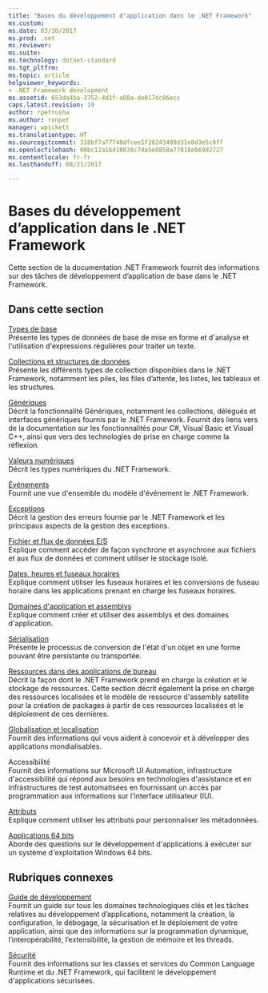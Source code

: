 ```yaml
---
title: "Bases du développement d’application dans le .NET Framework"
ms.custom: 
ms.date: 03/30/2017
ms.prod: .net
ms.reviewer: 
ms.suite: 
ms.technology: dotnet-standard
ms.tgt_pltfrm: 
ms.topic: article
helpviewer_keywords:
- .NET Framework development
ms.assetid: 653da4ba-3752-4d1f-a08a-de017dc86ecc
caps.latest.revision: 19
author: rpetrusha
ms.author: ronpet
manager: wpickett
ms.translationtype: HT
ms.sourcegitcommit: 318bf7a77748dfcee5f28243409d31e8d3e5c9ff
ms.openlocfilehash: 00bc12a16418038c74a5e8858a77818e66982727
ms.contentlocale: fr-fr
ms.lasthandoff: 08/21/2017

---
```

# <a name="net-framework-application-essentials"></a>Bases du développement d’application dans le .NET Framework
Cette section de la documentation .NET Framework fournit des informations sur des tâches de développement d’application de base dans le .NET Framework.  
  
## <a name="in-this-section"></a>Dans cette section  
 [Types de base](../../docs/standard/base-types/index.md)  
 Présente les types de données de base de mise en forme et d'analyse et l'utilisation d'expressions régulières pour traiter un texte.  
  
 [Collections et structures de données](../../docs/standard/collections/index.md)  
 Présente les différents types de collection disponibles dans le .NET Framework, notamment les piles, les files d’attente, les listes, les tableaux et les structures.  
  
 [Génériques](../../docs/standard/generics/index.md)  
 Décrit la fonctionnalité Génériques, notamment les collections, délégués et interfaces génériques fournis par le .NET Framework. Fournit des liens vers de la documentation sur les fonctionnalités pour C#, Visual Basic et Visual C++, ainsi que vers des technologies de prise en charge comme la réflexion.  
  
 [Valeurs numériques](../../docs/standard/numerics.md)  
 Décrit les types numériques du .NET Framework.  
  
 [Événements](../../docs/standard/events/index.md)  
 Fournit une vue d'ensemble du modèle d'événement le .NET Framework.  
  
 [Exceptions](../../docs/standard/exceptions/index.md)  
 Décrit la gestion des erreurs fournie par le .NET Framework et les principaux aspects de la gestion des exceptions.  
  
 [Fichier et flux de données E/S](../../docs/standard/io/index.md)  
 Explique comment accéder de façon synchrone et asynchrone aux fichiers et aux flux de données et comment utiliser le stockage isolé.  
  
 [Dates, heures et fuseaux horaires](../../docs/standard/datetime/index.md)  
 Explique comment utiliser les fuseaux horaires et les conversions de fuseau horaire dans les applications prenant en charge les fuseaux horaires.  
  
 [Domaines d'application et assemblys](../../docs/framework/app-domains/index.md)  
 Explique comment créer et utiliser des assemblys et des domaines d'application.  
  
 [Sérialisation](../../docs/standard/serialization/index.md)  
 Présente le processus de conversion de l'état d'un objet en une forme pouvant être persistante ou transportée.  
  
 [Ressources dans des applications de bureau](../../docs/framework/resources/index.md)  
 Décrit la façon dont le .NET Framework prend en charge la création et le stockage de ressources. Cette section décrit également la prise en charge des ressources localisées et le modèle de ressource d'assembly satellite pour la création de packages à partir de ces ressources localisées et le déploiement de ces dernières.  
  
 [Globalisation et localisation](../../docs/standard/globalization-localization/index.md)  
 Fournit des informations qui vous aident à concevoir et à développer des applications mondialisables.  
  
 Accessibilité  
 Fournit des informations sur Microsoft UI Automation, infrastructure d'accessibilité qui répond aux besoins en technologies d'assistance et en infrastructures de test automatisées en fournissant un accès par programmation aux informations sur l'interface utilisateur (IU).  
  
 [Attributs](../../docs/standard/attributes/index.md)  
 Explique comment utiliser les attributs pour personnaliser les métadonnées.  
  
 [Applications 64 bits](../../docs/framework/64-bit-apps.md)  
 Aborde des questions sur le développement d'applications à exécuter sur un système d'exploitation Windows 64 bits.  
  
## <a name="related-sections"></a>Rubriques connexes  
 [Guide de développement](../../docs/framework/development-guide.md)  
 Fournit un guide sur tous les domaines technologiques clés et les tâches relatives au développement d’applications, notamment la création, la configuration, le débogage, la sécurisation et le déploiement de votre application, ainsi que des informations sur la programmation dynamique, l’interopérabilité, l’extensibilité, la gestion de mémoire et les threads.  
  
 [Sécurité](../../docs/standard/security/index.md)  
 Fournit des informations sur les classes et services du Common Language Runtime et du .NET Framework, qui facilitent le développement d'applications sécurisées.

